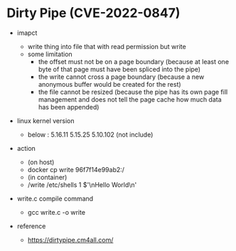 # Dirty Pipe (CVE-2022-0847)

- imapct
    - write thing into file that with read permission but write
    - some limitation
        - the offset must not be on a page boundary (because at least one byte of that page must have been spliced into the pipe)
        - the write cannot cross a page boundary (because a new anonymous buffer would be created for the rest)
        - the file cannot be resized (because the pipe has its own page fill management and does not tell the page cache how much data has been appended)

- linux kernel version
    - below : 5.16.11 5.15.25 5.10.102 (not include)

- action
    - (on host)
    - docker cp write 96f7f14e99ab2:/
    - (in container)
    - /write /etc/shells 1 $'\nHello World\n'
    
    
- write.c compile command
    - gcc write.c -o write

- reference
    - https://dirtypipe.cm4all.com/
